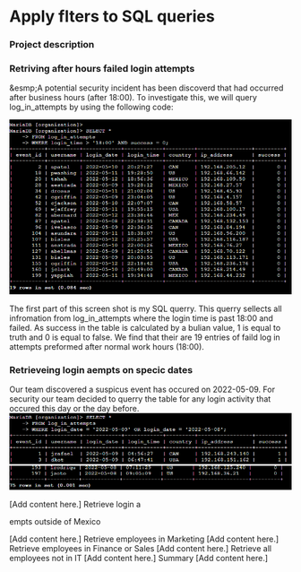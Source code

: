 <h1>Apply flters to SQL queries</h1>

<h3>Project description<h3></
In this scenario, my orginizaton is investigating various seccurity issues to help keep the system more secure. We decide to investigate further into the data table employees and log_in_attempts by using SQL queries. We will use and record the results of diffrent filters on the data to find potential points for inprovment in our security.

<h3>Retriving after hours failed login attempts</h3>
<p>&esmp;A potential security incident has been discoverd that had occurred after business hours (after 18:00). To investigate this, we will query log_in_attempts by using the following code:</p>
<img src = 'https://github.com/BradRoff/write-up/blob/4e44001fbd1ee89744a40a9165ae1587719d4933/coursera/Google%20Cybersecurity%20Professional%20Certificate/Tools%20of%20the%20Trade%3A%20Linux%20and%20SQL/activities/Apply%20filters%20to%20SQL%20queries/img/1.PNG'>
<p>
  The first part of this screen shot is my SQL querry. This querry sellects all infromation from log_in_attempts where the login time is past 18:00  and failed. As success in the table is calculated by a bulian value, 1 is equal to truth and 0 is equal to false. We find that their are 19 entries of faild log in attempts preformed after normal work hours (18:00).
</p>
<h3>Retrieveing login aempts on specic dates</h3>
Our team discovered a suspicus event has occured on 2022-05-09. For security our team decided to querry the table for any login activity that occured this day or the day before.
<img src =https://github.com/BradRoff/write-up/blob/main/coursera/Google%20Cybersecurity%20Professional%20Certificate/Tools%20of%20the%20Trade%3A%20Linux%20and%20SQL/activities/Apply%20filters%20to%20SQL%20queries/img/2.PNG>
<img src =https://github.com/BradRoff/write-up/blob/main/coursera/Google%20Cybersecurity%20Professional%20Certificate/Tools%20of%20the%20Trade%3A%20Linux%20and%20SQL/activities/Apply%20filters%20to%20SQL%20queries/img/3.PNG>

[Add content here.]
Retrieve login a

empts outside of Mexico

[Add content here.]
Retrieve employees in Marketing
[Add content here.]
Retrieve employees in Finance or Sales
[Add content here.]
Retrieve all employees not in IT
[Add content here.]
Summary
[Add content here.]
